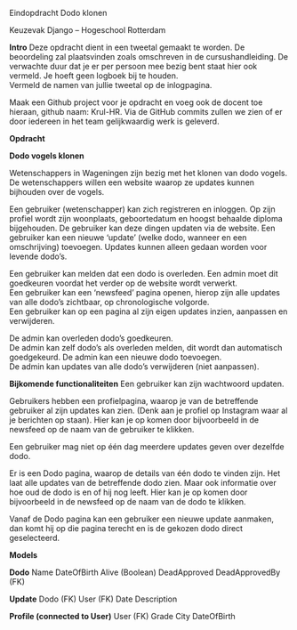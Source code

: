 Eindopdracht Dodo klonen

Keuzevak Django – Hogeschool Rotterdam 

**Intro** 
Deze opdracht dient in een tweetal gemaakt te worden. De beoordeling zal plaatsvinden zoals 
omschreven in de cursushandleiding. De verwachte duur dat je er per persoon mee bezig bent staat 
hier ook vermeld. Je hoeft geen logboek bij te houden.  
Vermeld de namen van jullie tweetal op de inlogpagina.  

Maak een Github project voor je opdracht en voeg ook de docent toe hieraan, github naam: Krul-HR. 
Via de GitHub commits zullen we zien of er door iedereen in het team gelijkwaardig werk is geleverd. 

**Opdracht** 

**Dodo vogels klonen**

Wetenschappers in Wageningen zijn bezig met het klonen van dodo vogels. De wetenschappers 
willen een website waarop ze updates kunnen bijhouden over de vogels.  

Een gebruiker (wetenschapper) kan zich registreren en inloggen. Op zijn profiel wordt zijn 
woonplaats, geboortedatum en hoogst behaalde diploma bijgehouden. De gebruiker kan deze 
dingen updaten via de website.
Een gebruiker kan een nieuwe ‘update’ (welke dodo, wanneer en een omschrijving) toevoegen. 
Updates kunnen alleen gedaan worden voor levende dodo’s.
 
Een gebruiker kan melden dat een dodo is overleden. Een admin moet dit goedkeuren voordat het 
verder op de website wordt verwerkt.  
Een gebruiker kan een ‘newsfeed’ pagina openen, hierop zijn alle updates van alle dodo’s zichtbaar, 
op chronologische volgorde.  
Een gebruiker kan op een pagina al zijn eigen updates inzien, aanpassen en verwijderen.  

De admin kan overleden dodo’s goedkeuren.  
De admin kan zelf dodo’s als overleden melden, dit wordt dan automatisch goedgekeurd. 
De admin kan een nieuwe dodo toevoegen.  
De admin kan updates van alle dodo’s verwijderen (niet aanpassen). 

**Bijkomende functionaliteiten**
Een gebruiker kan zijn wachtwoord updaten.  

Gebruikers hebben een profielpagina, waarop je van de betreffende gebruiker al zijn updates kan 
zien. (Denk aan je profiel op Instagram waar al je berichten op staan). Hier kan je op komen door 
bijvoorbeeld in de newsfeed op de naam van de gebruiker te klikken.  

Een gebruiker mag niet op één dag meerdere updates geven over dezelfde dodo. 

Er is een Dodo pagina, waarop de details van één dodo te vinden zijn. Het laat alle updates van de 
betreffende dodo zien. Maar ook informatie over hoe oud de dodo is en of hij nog leeft. Hier kan je 
op komen door bijvoorbeeld in de newsfeed op de naam van de dodo te klikken.  

Vanaf de Dodo pagina kan een gebruiker een nieuwe update aanmaken, dan komt hij op die pagina 
terecht en is de gekozen dodo direct geselecteerd.  

**Models** 

**Dodo** 
Name 
DateOfBirth 
Alive (Boolean) 
DeadApproved 
DeadApprovedBy (FK) 

**Update** 
Dodo (FK) 
User (FK) 
Date 
Description 

**Profile (connected to User)**
User (FK) 
Grade 
City 
DateOfBirth 


